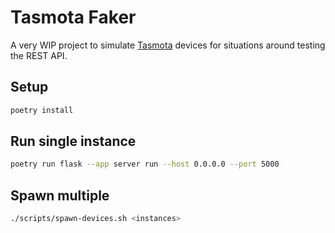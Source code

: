 # Tasmota Faker

A very WIP project to simulate [Tasmota][0] devices for situations around testing the REST API.

## Setup

```bash
poetry install
```

## Run single instance

```bash
poetry run flask --app server run --host 0.0.0.0 --port 5000
 ```

 ## Spawn multiple

 ```bash
 ./scripts/spawn-devices.sh <instances>
```

[0]: https://github.com/arendst/Tasmota
